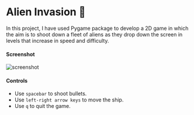 # Alien Invasion :rocket:
In this project, I have used Pygame package to develop a 2D game in which the
aim is to shoot down a fleet of aliens as they drop down the screen in levels
that increase in speed and difficulty.

#### Screenshot
![screenshot](https://raw.githubusercontent.com/anilkaundal/alien_invasion/master/images/alien_invasions_screenshot.png)

#### Controls
- Use `spacebar` to shoot bullets.
- Use `left-right arrow keys` to move the ship.
- Use `q` to quit the game.

